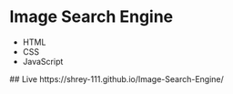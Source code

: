 # Image Search Engine
<ul>
<li> HTML </li>
<li> CSS </li>
<li> JavaScript </li>
</ul>
## Live
https://shrey-111.github.io/Image-Search-Engine/
